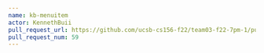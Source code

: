 ```yaml
---
name: kb-menuitem
actor: KennethBuii
pull_request_url: https://github.com/ucsb-cs156-f22/team03-f22-7pm-1/pull/59
pull_request_num: 59
---
```

